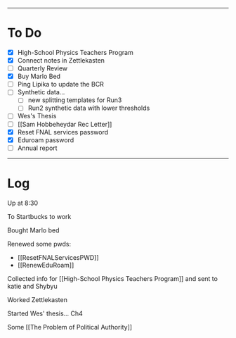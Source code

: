 
---
# To Do

- [x] High-School Physics Teachers Program
- [x] Connect notes in Zettlekasten
- [ ] Quarterly Review
- [x] Buy Marlo Bed
- [ ] Ping Lipika to update the BCR
- [ ] Synthetic data... 
	- [ ] new splitting templates for Run3 
	- [ ] Run2 synthetic data with lower thresholds
- [ ] Wes's Thesis
- [ ] [[Sam Hobbeheydar Rec Letter]]
- [x] Reset FNAL services password
- [x] Eduroam password
- [ ] Annual report
---

# Log

Up at 8:30

To Startbucks to work

Bought Marlo bed

Renewed some pwds:
- [[ResetFNALServicesPWD]]
- [[RenewEduRoam]]

Collected info for [[High-School Physics Teachers Program]] and sent to katie and Shybyu

Worked Zettlekasten

Started Wes' thesis... Ch4

Some [[The Problem of Political Authority]]
